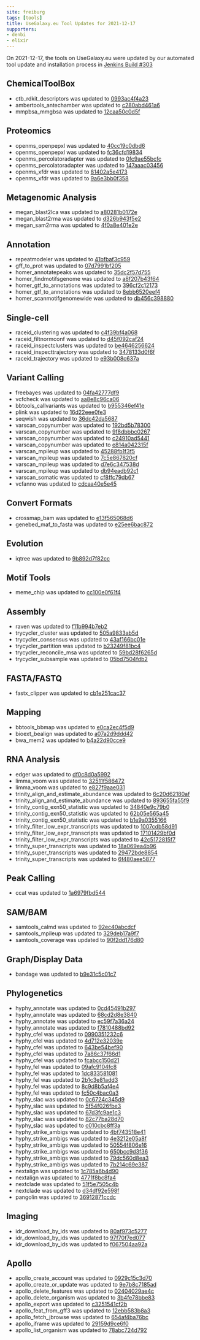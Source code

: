 ```yaml
---
site: freiburg
tags: [tools]
title: UseGalaxy.eu Tool Updates for 2021-12-17
supporters:
- denbi
- elixir
---
```


On 2021-12-17, the tools on UseGalaxy.eu were updated by our automated tool update and installation process in [Jenkins Build #303](https://build.galaxyproject.eu/job/usegalaxy-eu/job/install-tools/#303/)


## ChemicalToolBox

- ctb_rdkit_descriptors was updated to [0993ac4f4a23](https://toolshed.g2.bx.psu.edu/view/bgruening/ctb_rdkit_descriptors/0993ac4f4a23)
- ambertools_antechamber was updated to [c280abd461a6](https://toolshed.g2.bx.psu.edu/view/chemteam/ambertools_antechamber/c280abd461a6)
- mmpbsa_mmgbsa was updated to [12caa50c0d5f](https://toolshed.g2.bx.psu.edu/view/chemteam/mmpbsa_mmgbsa/12caa50c0d5f)

## Proteomics

- openms_openpepxl was updated to [40cc19c0dbd6](https://toolshed.g2.bx.psu.edu/view/galaxyp/openms_openpepxl/40cc19c0dbd6)
- openms_openpepxl was updated to [fc36cfd19834](https://toolshed.g2.bx.psu.edu/view/galaxyp/openms_openpepxl/fc36cfd19834)
- openms_percolatoradapter was updated to [0fc9ae55bcfc](https://toolshed.g2.bx.psu.edu/view/galaxyp/openms_percolatoradapter/0fc9ae55bcfc)
- openms_percolatoradapter was updated to [147aaac03456](https://toolshed.g2.bx.psu.edu/view/galaxyp/openms_percolatoradapter/147aaac03456)
- openms_xfdr was updated to [81402a5e4173](https://toolshed.g2.bx.psu.edu/view/galaxyp/openms_xfdr/81402a5e4173)
- openms_xfdr was updated to [9a6e3bb0f358](https://toolshed.g2.bx.psu.edu/view/galaxyp/openms_xfdr/9a6e3bb0f358)

## Metagenomic Analysis

- megan_blast2lca was updated to [a80281b0172e](https://toolshed.g2.bx.psu.edu/view/iuc/megan_blast2lca/a80281b0172e)
- megan_blast2rma was updated to [d326b943f5e2](https://toolshed.g2.bx.psu.edu/view/iuc/megan_blast2rma/d326b943f5e2)
- megan_sam2rma was updated to [4f0a8e401e2e](https://toolshed.g2.bx.psu.edu/view/iuc/megan_sam2rma/4f0a8e401e2e)

## Annotation

- repeatmodeler was updated to [41bfbaf3c959](https://toolshed.g2.bx.psu.edu/view/csbl/repeatmodeler/41bfbaf3c959)
- gff_to_prot was updated to [07d7991bf205](https://toolshed.g2.bx.psu.edu/view/iuc/gff_to_prot/07d7991bf205)
- homer_annotatepeaks was updated to [35dc2f57d755](https://toolshed.g2.bx.psu.edu/view/iuc/homer_annotatepeaks/35dc2f57d755)
- homer_findmotifsgenome was updated to [a8f207b43f64](https://toolshed.g2.bx.psu.edu/view/iuc/homer_findmotifsgenome/a8f207b43f64)
- homer_gtf_to_annotations was updated to [396cf2c12173](https://toolshed.g2.bx.psu.edu/view/iuc/homer_gtf_to_annotations/396cf2c12173)
- homer_gtf_to_annotations was updated to [8ebb6520eef4](https://toolshed.g2.bx.psu.edu/view/iuc/homer_gtf_to_annotations/8ebb6520eef4)
- homer_scanmotifgenomewide was updated to [db456c398880](https://toolshed.g2.bx.psu.edu/view/iuc/homer_scanmotifgenomewide/db456c398880)

## Single-cell

- raceid_clustering was updated to [c4f39bf4a068](https://toolshed.g2.bx.psu.edu/view/iuc/raceid_clustering/c4f39bf4a068)
- raceid_filtnormconf was updated to [d45f092caf24](https://toolshed.g2.bx.psu.edu/view/iuc/raceid_filtnormconf/d45f092caf24)
- raceid_inspectclusters was updated to [be4646256624](https://toolshed.g2.bx.psu.edu/view/iuc/raceid_inspectclusters/be4646256624)
- raceid_inspecttrajectory was updated to [3478133d0f6f](https://toolshed.g2.bx.psu.edu/view/iuc/raceid_inspecttrajectory/3478133d0f6f)
- raceid_trajectory was updated to [e93b008c637a](https://toolshed.g2.bx.psu.edu/view/iuc/raceid_trajectory/e93b008c637a)

## Variant Calling

- freebayes was updated to [04fa42777df9](https://toolshed.g2.bx.psu.edu/view/devteam/freebayes/04fa42777df9)
- vcfcheck was updated to [aa8e8c96ca06](https://toolshed.g2.bx.psu.edu/view/devteam/vcfcheck/aa8e8c96ca06)
- bbtools_callvariants was updated to [b955346ef41e](https://toolshed.g2.bx.psu.edu/view/iuc/bbtools_callvariants/b955346ef41e)
- plink was updated to [16d22eee0fe3](https://toolshed.g2.bx.psu.edu/view/iuc/plink/16d22eee0fe3)
- seqwish was updated to [36dc42da5687](https://toolshed.g2.bx.psu.edu/view/iuc/seqwish/36dc42da5687)
- varscan_copynumber was updated to [192bd5b78300](https://toolshed.g2.bx.psu.edu/view/iuc/varscan_copynumber/192bd5b78300)
- varscan_copynumber was updated to [9f8dbbbc0267](https://toolshed.g2.bx.psu.edu/view/iuc/varscan_copynumber/9f8dbbbc0267)
- varscan_copynumber was updated to [c24910ad5441](https://toolshed.g2.bx.psu.edu/view/iuc/varscan_copynumber/c24910ad5441)
- varscan_copynumber was updated to [e814a042315f](https://toolshed.g2.bx.psu.edu/view/iuc/varscan_copynumber/e814a042315f)
- varscan_mpileup was updated to [45288fb1f3f5](https://toolshed.g2.bx.psu.edu/view/iuc/varscan_mpileup/45288fb1f3f5)
- varscan_mpileup was updated to [7c5e867820cf](https://toolshed.g2.bx.psu.edu/view/iuc/varscan_mpileup/7c5e867820cf)
- varscan_mpileup was updated to [d7e6c347538d](https://toolshed.g2.bx.psu.edu/view/iuc/varscan_mpileup/d7e6c347538d)
- varscan_mpileup was updated to [db94eadb92c1](https://toolshed.g2.bx.psu.edu/view/iuc/varscan_mpileup/db94eadb92c1)
- varscan_somatic was updated to [cf8ffc79db67](https://toolshed.g2.bx.psu.edu/view/iuc/varscan_somatic/cf8ffc79db67)
- vcfanno was updated to [cdcaa40e5e45](https://toolshed.g2.bx.psu.edu/view/iuc/vcfanno/cdcaa40e5e45)

## Convert Formats

- crossmap_bam was updated to [e13f565068d6](https://toolshed.g2.bx.psu.edu/view/iuc/crossmap_bam/e13f565068d6)
- genebed_maf_to_fasta was updated to [e25ee6bac872](https://toolshed.g2.bx.psu.edu/view/iuc/genebed_maf_to_fasta/e25ee6bac872)

## Evolution

- iqtree was updated to [9b892d7f82cc](https://toolshed.g2.bx.psu.edu/view/iuc/iqtree/9b892d7f82cc)

## Motif Tools

- meme_chip was updated to [cc100e0f61f4](https://toolshed.g2.bx.psu.edu/view/iuc/meme_chip/cc100e0f61f4)

## Assembly

- raven was updated to [f11b994b7eb2](https://toolshed.g2.bx.psu.edu/view/iuc/raven/f11b994b7eb2)
- trycycler_cluster was updated to [505a9833ab5d](https://toolshed.g2.bx.psu.edu/view/iuc/trycycler_cluster/505a9833ab5d)
- trycycler_consensus was updated to [43af166bc01e](https://toolshed.g2.bx.psu.edu/view/iuc/trycycler_consensus/43af166bc01e)
- trycycler_partition was updated to [b23249f81bc4](https://toolshed.g2.bx.psu.edu/view/iuc/trycycler_partition/b23249f81bc4)
- trycycler_reconcile_msa was updated to [59bd28f6265d](https://toolshed.g2.bx.psu.edu/view/iuc/trycycler_reconcile_msa/59bd28f6265d)
- trycycler_subsample was updated to [05bd7504fdb2](https://toolshed.g2.bx.psu.edu/view/iuc/trycycler_subsample/05bd7504fdb2)

## FASTA/FASTQ

- fastx_clipper was updated to [cb1e251cac37](https://toolshed.g2.bx.psu.edu/view/devteam/fastx_clipper/cb1e251cac37)

## Mapping

- bbtools_bbmap was updated to [e0ca2ec4f5d9](https://toolshed.g2.bx.psu.edu/view/iuc/bbtools_bbmap/e0ca2ec4f5d9)
- bioext_bealign was updated to [a07a2d9ddd42](https://toolshed.g2.bx.psu.edu/view/iuc/bioext_bealign/a07a2d9ddd42)
- bwa_mem2 was updated to [b4a22d90cce9](https://toolshed.g2.bx.psu.edu/view/iuc/bwa_mem2/b4a22d90cce9)

## RNA Analysis

- edger was updated to [df0c8d0a5992](https://toolshed.g2.bx.psu.edu/view/iuc/edger/df0c8d0a5992)
- limma_voom was updated to [32511f586472](https://toolshed.g2.bx.psu.edu/view/iuc/limma_voom/32511f586472)
- limma_voom was updated to [e827f9aae031](https://toolshed.g2.bx.psu.edu/view/iuc/limma_voom/e827f9aae031)
- trinity_align_and_estimate_abundance was updated to [6c20d62180af](https://toolshed.g2.bx.psu.edu/view/iuc/trinity_align_and_estimate_abundance/6c20d62180af)
- trinity_align_and_estimate_abundance was updated to [893655fa55f9](https://toolshed.g2.bx.psu.edu/view/iuc/trinity_align_and_estimate_abundance/893655fa55f9)
- trinity_contig_exn50_statistic was updated to [34840e9c79b0](https://toolshed.g2.bx.psu.edu/view/iuc/trinity_contig_exn50_statistic/34840e9c79b0)
- trinity_contig_exn50_statistic was updated to [62b05e565a45](https://toolshed.g2.bx.psu.edu/view/iuc/trinity_contig_exn50_statistic/62b05e565a45)
- trinity_contig_exn50_statistic was updated to [b1e9a0355166](https://toolshed.g2.bx.psu.edu/view/iuc/trinity_contig_exn50_statistic/b1e9a0355166)
- trinity_filter_low_expr_transcripts was updated to [1007cdb58d91](https://toolshed.g2.bx.psu.edu/view/iuc/trinity_filter_low_expr_transcripts/1007cdb58d91)
- trinity_filter_low_expr_transcripts was updated to [17101429bf0d](https://toolshed.g2.bx.psu.edu/view/iuc/trinity_filter_low_expr_transcripts/17101429bf0d)
- trinity_filter_low_expr_transcripts was updated to [42c5172815f7](https://toolshed.g2.bx.psu.edu/view/iuc/trinity_filter_low_expr_transcripts/42c5172815f7)
- trinity_super_transcripts was updated to [18a069ea4b96](https://toolshed.g2.bx.psu.edu/view/iuc/trinity_super_transcripts/18a069ea4b96)
- trinity_super_transcripts was updated to [29472bde8854](https://toolshed.g2.bx.psu.edu/view/iuc/trinity_super_transcripts/29472bde8854)
- trinity_super_transcripts was updated to [6f480aee5877](https://toolshed.g2.bx.psu.edu/view/iuc/trinity_super_transcripts/6f480aee5877)

## Peak Calling

- ccat was updated to [1a6979fbd544](https://toolshed.g2.bx.psu.edu/view/devteam/ccat/1a6979fbd544)

## SAM/BAM

- samtools_calmd was updated to [92ec40abcdcf](https://toolshed.g2.bx.psu.edu/view/devteam/samtools_calmd/92ec40abcdcf)
- samtools_mpileup was updated to [329deb17a9f7](https://toolshed.g2.bx.psu.edu/view/devteam/samtools_mpileup/329deb17a9f7)
- samtools_coverage was updated to [90f2dd176d80](https://toolshed.g2.bx.psu.edu/view/iuc/samtools_coverage/90f2dd176d80)

## Graph/Display Data

- bandage was updated to [b9e31c5c01c7](https://toolshed.g2.bx.psu.edu/view/iuc/bandage/b9e31c5c01c7)

## Phylogenetics

- hyphy_annotate was updated to [0cd45491b297](https://toolshed.g2.bx.psu.edu/view/iuc/hyphy_annotate/0cd45491b297)
- hyphy_annotate was updated to [68cd2d8e3840](https://toolshed.g2.bx.psu.edu/view/iuc/hyphy_annotate/68cd2d8e3840)
- hyphy_annotate was updated to [ec59f7a36a24](https://toolshed.g2.bx.psu.edu/view/iuc/hyphy_annotate/ec59f7a36a24)
- hyphy_annotate was updated to [f7810488bd92](https://toolshed.g2.bx.psu.edu/view/iuc/hyphy_annotate/f7810488bd92)
- hyphy_cfel was updated to [0990351232c6](https://toolshed.g2.bx.psu.edu/view/iuc/hyphy_cfel/0990351232c6)
- hyphy_cfel was updated to [4d712e32039e](https://toolshed.g2.bx.psu.edu/view/iuc/hyphy_cfel/4d712e32039e)
- hyphy_cfel was updated to [643be54bef90](https://toolshed.g2.bx.psu.edu/view/iuc/hyphy_cfel/643be54bef90)
- hyphy_cfel was updated to [7a86c37f66d1](https://toolshed.g2.bx.psu.edu/view/iuc/hyphy_cfel/7a86c37f66d1)
- hyphy_cfel was updated to [fcabcc150d21](https://toolshed.g2.bx.psu.edu/view/iuc/hyphy_cfel/fcabcc150d21)
- hyphy_fel was updated to [09afc9104fc8](https://toolshed.g2.bx.psu.edu/view/iuc/hyphy_fel/09afc9104fc8)
- hyphy_fel was updated to [1dc833581081](https://toolshed.g2.bx.psu.edu/view/iuc/hyphy_fel/1dc833581081)
- hyphy_fel was updated to [2b1c3e81add3](https://toolshed.g2.bx.psu.edu/view/iuc/hyphy_fel/2b1c3e81add3)
- hyphy_fel was updated to [8c9d8b5af4e4](https://toolshed.g2.bx.psu.edu/view/iuc/hyphy_fel/8c9d8b5af4e4)
- hyphy_fel was updated to [fc50c4bac0a3](https://toolshed.g2.bx.psu.edu/view/iuc/hyphy_fel/fc50c4bac0a3)
- hyphy_slac was updated to [0c6724c345d9](https://toolshed.g2.bx.psu.edu/view/iuc/hyphy_slac/0c6724c345d9)
- hyphy_slac was updated to [5f54f026fbe3](https://toolshed.g2.bx.psu.edu/view/iuc/hyphy_slac/5f54f026fbe3)
- hyphy_slac was updated to [67d3fc9ae1c3](https://toolshed.g2.bx.psu.edu/view/iuc/hyphy_slac/67d3fc9ae1c3)
- hyphy_slac was updated to [82c77ba28d70](https://toolshed.g2.bx.psu.edu/view/iuc/hyphy_slac/82c77ba28d70)
- hyphy_slac was updated to [c010cbc8ff3a](https://toolshed.g2.bx.psu.edu/view/iuc/hyphy_slac/c010cbc8ff3a)
- hyphy_strike_ambigs was updated to [4bf743518e41](https://toolshed.g2.bx.psu.edu/view/iuc/hyphy_strike_ambigs/4bf743518e41)
- hyphy_strike_ambigs was updated to [4e3212e05a8f](https://toolshed.g2.bx.psu.edu/view/iuc/hyphy_strike_ambigs/4e3212e05a8f)
- hyphy_strike_ambigs was updated to [50554f806e16](https://toolshed.g2.bx.psu.edu/view/iuc/hyphy_strike_ambigs/50554f806e16)
- hyphy_strike_ambigs was updated to [650bcc9d3f36](https://toolshed.g2.bx.psu.edu/view/iuc/hyphy_strike_ambigs/650bcc9d3f36)
- hyphy_strike_ambigs was updated to [79dc560d8ea3](https://toolshed.g2.bx.psu.edu/view/iuc/hyphy_strike_ambigs/79dc560d8ea3)
- hyphy_strike_ambigs was updated to [7b214c69e387](https://toolshed.g2.bx.psu.edu/view/iuc/hyphy_strike_ambigs/7b214c69e387)
- nextalign was updated to [1c785a6b4d90](https://toolshed.g2.bx.psu.edu/view/iuc/nextalign/1c785a6b4d90)
- nextalign was updated to [4771f8bc8fa4](https://toolshed.g2.bx.psu.edu/view/iuc/nextalign/4771f8bc8fa4)
- nextclade was updated to [51f5e7505c4b](https://toolshed.g2.bx.psu.edu/view/iuc/nextclade/51f5e7505c4b)
- nextclade was updated to [d34df92e598f](https://toolshed.g2.bx.psu.edu/view/iuc/nextclade/d34df92e598f)
- pangolin was updated to [36912871ccdc](https://toolshed.g2.bx.psu.edu/view/iuc/pangolin/36912871ccdc)

## Imaging

- idr_download_by_ids was updated to [80af973c5277](https://toolshed.g2.bx.psu.edu/view/iuc/idr_download_by_ids/80af973c5277)
- idr_download_by_ids was updated to [97f70f7ed077](https://toolshed.g2.bx.psu.edu/view/iuc/idr_download_by_ids/97f70f7ed077)
- idr_download_by_ids was updated to [f067504aa92a](https://toolshed.g2.bx.psu.edu/view/iuc/idr_download_by_ids/f067504aa92a)

## Apollo

- apollo_create_account was updated to [0929c15c3d70](https://toolshed.g2.bx.psu.edu/view/gga/apollo_create_account/0929c15c3d70)
- apollo_create_or_update was updated to [9e7b8c7185ad](https://toolshed.g2.bx.psu.edu/view/gga/apollo_create_or_update/9e7b8c7185ad)
- apollo_delete_features was updated to [02404029ae4c](https://toolshed.g2.bx.psu.edu/view/gga/apollo_delete_features/02404029ae4c)
- apollo_delete_organism was updated to [3b4fe78bbe83](https://toolshed.g2.bx.psu.edu/view/gga/apollo_delete_organism/3b4fe78bbe83)
- apollo_export was updated to [c3251541cf2b](https://toolshed.g2.bx.psu.edu/view/gga/apollo_export/c3251541cf2b)
- apollo_feat_from_gff3 was updated to [12ebb583b8a3](https://toolshed.g2.bx.psu.edu/view/gga/apollo_feat_from_gff3/12ebb583b8a3)
- apollo_fetch_jbrowse was updated to [654af4ba76bc](https://toolshed.g2.bx.psu.edu/view/gga/apollo_fetch_jbrowse/654af4ba76bc)
- apollo_iframe was updated to [29159d9ce6f0](https://toolshed.g2.bx.psu.edu/view/gga/apollo_iframe/29159d9ce6f0)
- apollo_list_organism was updated to [78abc724d792](https://toolshed.g2.bx.psu.edu/view/gga/apollo_list_organism/78abc724d792)

